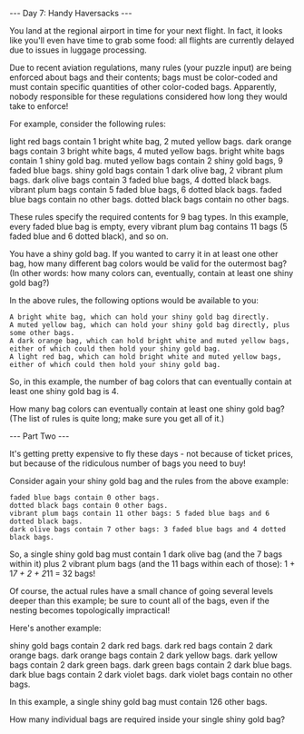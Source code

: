 --- Day 7: Handy Haversacks ---

You land at the regional airport in time for your next flight. In fact, it looks
like you'll even have time to grab some food: all flights are currently delayed
due to issues in luggage processing.

Due to recent aviation regulations, many rules (your puzzle input) are being
enforced about bags and their contents; bags must be color-coded and must
contain specific quantities of other color-coded bags. Apparently, nobody
responsible for these regulations considered how long they would take to
enforce!

For example, consider the following rules:

light red bags contain 1 bright white bag, 2 muted yellow bags. dark orange bags
contain 3 bright white bags, 4 muted yellow bags. bright white bags contain 1
shiny gold bag. muted yellow bags contain 2 shiny gold bags, 9 faded blue bags.
shiny gold bags contain 1 dark olive bag, 2 vibrant plum bags. dark olive bags
contain 3 faded blue bags, 4 dotted black bags. vibrant plum bags contain 5
faded blue bags, 6 dotted black bags. faded blue bags contain no other bags.
dotted black bags contain no other bags.

These rules specify the required contents for 9 bag types. In this example,
every faded blue bag is empty, every vibrant plum bag contains 11 bags (5 faded
blue and 6 dotted black), and so on.

You have a shiny gold bag. If you wanted to carry it in at least one other bag,
how many different bag colors would be valid for the outermost bag? (In other
words: how many colors can, eventually, contain at least one shiny gold bag?)

In the above rules, the following options would be available to you:

    A bright white bag, which can hold your shiny gold bag directly.
    A muted yellow bag, which can hold your shiny gold bag directly, plus some other bags.
    A dark orange bag, which can hold bright white and muted yellow bags, either of which could then hold your shiny gold bag.
    A light red bag, which can hold bright white and muted yellow bags, either of which could then hold your shiny gold bag.

So, in this example, the number of bag colors that can eventually contain at
least one shiny gold bag is 4.

How many bag colors can eventually contain at least one shiny gold bag? (The
list of rules is quite long; make sure you get all of it.)

--- Part Two ---

It's getting pretty expensive to fly these days - not because of ticket prices,
but because of the ridiculous number of bags you need to buy!

Consider again your shiny gold bag and the rules from the above example:

    faded blue bags contain 0 other bags.
    dotted black bags contain 0 other bags.
    vibrant plum bags contain 11 other bags: 5 faded blue bags and 6 dotted black bags.
    dark olive bags contain 7 other bags: 3 faded blue bags and 4 dotted black bags.

So, a single shiny gold bag must contain 1 dark olive bag (and the 7 bags within
it) plus 2 vibrant plum bags (and the 11 bags within each of those): 1 + 1*7 +
2 + 2*11 = 32 bags!

Of course, the actual rules have a small chance of going several levels deeper
than this example; be sure to count all of the bags, even if the nesting becomes
topologically impractical!

Here's another example:

shiny gold bags contain 2 dark red bags. dark red bags contain 2 dark orange
bags. dark orange bags contain 2 dark yellow bags. dark yellow bags contain 2
dark green bags. dark green bags contain 2 dark blue bags. dark blue bags
contain 2 dark violet bags. dark violet bags contain no other bags.

In this example, a single shiny gold bag must contain 126 other bags.

How many individual bags are required inside your single shiny gold bag?
